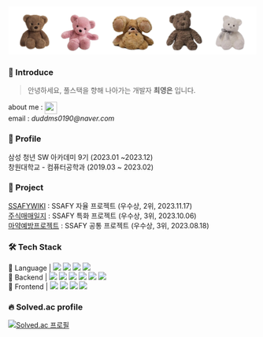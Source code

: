 ![intro img](/intro.png)

### 👋 Introduce

> 안녕하세요, 풀스택을 향해 나아가는 개발자 **최영은** 입니다.

about me : <a href="https://grandiose-chocolate-e65.notion.site/PORTFOLIO-80483a3fd86f49329c4862784368235b?pvs=4" target="blank"><img align="center" src="https://upload.wikimedia.org/wikipedia/commons/thumb/e/e9/Notion-logo.svg/2048px-Notion-logo.svg.png" height="25" width="25" /></a>  
email : _duddms0190@naver.com_

### 💙 Profile

삼성 청년 SW 아카데미 9기 (2023.01 ~2023.12)  
창원대학교 - 컴퓨터공학과 (2019.03 ~ 2023.02)  

### 🖤 Project

[SSAFYWIKI](https://github.com/YoungEun-Choi930/SSAFY-WIKI) : SSAFY 자율 프로젝트 (우수상, 2위, 2023.11.17)  
[주식매매일지](https://github.com/YoungEun-Choi930/antoday) : SSAFY 특화 프로젝트 (우수상, 3위, 2023.10.06)  
[마약예방프로젝트](https://github.com/YoungEun-Choi930/URNotWeak) : SSAFY 공통 프로젝트 (우수상, 3위, 2023.08.18)  

### 🛠 Tech Stack

📕 Language |
<img src="https://img.shields.io/badge/Java-007396?style=for-the-badge&logo=OpenJDK&logoColor=white"/>
<img src="https://img.shields.io/badge/python-3776AB?style=for-the-badge&logo=python&logoColor=white">
<img src="https://img.shields.io/badge/C-A8B9CC?style=for-the-badge&logo=C&logoColor=white">
<img src="https://img.shields.io/badge/JavaScript-F7DF1E?style=for-the-badge&logo=javascript&logoColor=black"/>  
📙 Backend |
<img src="https://img.shields.io/badge/SpringBoot-6DB33F?style=for-the-badge&logo=SpringBoot&logoColor=white">
<img src="https://img.shields.io/badge/Spring-6DB33F?style=for-the-badge&logo=Spring&logoColor=white">
<img src="https://img.shields.io/badge/mysql-4479A1?style=for-the-badge&logo=mysql&logoColor=white">
<img src="https://img.shields.io/badge/SQLite-003B57?style=for-the-badge&logo=SQLite&logoColor=white">
<img src="https://img.shields.io/badge/firebase-FFCA28?style=for-the-badge&logo=firebase&logoColor=white">
<img src="https://img.shields.io/badge/amazonaws-232F3E?style=for-the-badge&logo=amazonaws&logoColor=white">  
📒 Frontend |
<img src="https://img.shields.io/badge/React-61DAFB?style=for-the-badge&logo=React&logoColor=black">
<img src="https://img.shields.io/badge/antdesign-0170FE?style=for-the-badge&logo=antdesign&logoColor=white">
<img src="https://img.shields.io/badge/Vue.js-4FC08D?style=for-the-badge&logo=Vue.js&logoColor=white">
<img src="https://img.shields.io/badge/bootstrap-7952B3?style=for-the-badge&logo=bootstrap&logoColor=white">  

<!--
📗 Tools |
<img src="https://img.shields.io/badge/Eclipse IDE-2C2255?style=for-the-badge&logo=Eclipse IDE&logoColor=white">
<img src="https://img.shields.io/badge/IntelliJ-000000?style=for-the-badge&logo=IntelliJ IDEA&logoColor=white"> 
<img src="https://img.shields.io/badge/VSCODE-007ACC?style=for-the-badge&logo=Visual Studio Code&logoColor=white">
<img src="https://img.shields.io/badge/Android Studio-3DDC84?style=for-the-badge&logo=Android Studio&logoColor=white">  
📘 Collaboration tools |
<img src="https://img.shields.io/badge/Git-F05032?style=for-the-badge&logo=Git&logoColor=white">
<img src="https://img.shields.io/badge/gitlab-FC6D26?style=for-the-badge&logo=gitlab&logoColor=white">
<img src="https://img.shields.io/badge/github-000000?style=for-the-badge&logo=github&logoColor=white">
<img src="https://img.shields.io/badge/figma-F24E1E?style=for-the-badge&logo=figma&logoColor=white">
<img src="https://img.shields.io/badge/jira-0052CC?style=for-the-badge&logo=jira&logoColor=white">
<img src="https://img.shields.io/badge/notion-000000?style=for-the-badge&logo=notion&logoColor=white">

-->
  
### 🔥 Solved.ac profile
[![Solved.ac 프로필](http://mazassumnida.wtf/api/v2/generate_badge?boj=duddms0190)](https://solved.ac/duddms0190) 


<!--
**YoungEun-Choi930/YoungEun-Choi930** is a ✨ _special_ ✨ repository because its `README.md` (this file) appears on your GitHub profile.

Here are some ideas to get you started:

- 🔭 I’m currently working on ...
- 🌱 I’m currently learning ...
- 👯 I’m looking to collaborate on ...
- 🤔 I’m looking for help with ...
- 💬 Ask me about ...
- 📫 How to reach me: ...
- 😄 Pronouns: ...
- ⚡ Fun fact: ...

🍀👀🖤🔥🐾👣🌻🏫🌐🧸🎲🎱🔮🪁🎼📗📕📔📖📘📙📒📓📚📃📌🔧🔨🛠✏️📝✒️🖊🖋🖍⌨️🖱


<br />
<h3 align="left">👀 My github stats</h3>
<p>&nbsp;<img align="center" src="https://github-readme-stats.vercel.app/api?username=youngeun-choi930&show_icons=true&theme=dracula&locale=en" alt="youngeun-choi930" /></p>
<p><img align="center" src="https://github-readme-streak-stats.herokuapp.com/?user=youngeun-choi930&theme=onedark" alt="youngeun-choi930" /></p>


제네레이터 : https://rahuldkjain.github.io/gh-profile-readme-generator/
테마 : https://github.com/anuraghazra/github-readme-stats/blob/master/themes/README.md
아이콘 : https://simpleicons.org/
헤더 : https://github.com/kyechan99/capsule-render

-->
